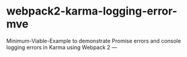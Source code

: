 # webpack2-karma-logging-error-mve
Minimum-Viable-Example to demonstrate Promise errors and console logging errors in Karma using Webpack 2 — 
